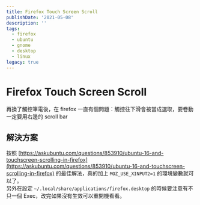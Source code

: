 ```yaml
---
title: Firefox Touch Screen Scroll
publishDate: '2021-05-08'
description: ''
tags:
  - firefox
  - ubuntu
  - gnome
  - desktop
  - linux
legacy: true
---
```


# Firefox Touch Screen Scroll

再換了觸控筆電後，在 firefox 一直有個問題：觸控往下滑會被當成選取，要卷動一定要用右邊的 scroll bar

## 解決方案

按照 [https://askubuntu.com/questions/853910/ubuntu-16-and-touchscreen-scrolling-in-firefox](https://askubuntu.com/questions/853910/ubuntu-16-and-touchscreen-scrolling-in-firefox) 的最佳解法，真的加上 `MOZ_USE_XINPUT2=1` 的環境變數就可以了。  
另外在設定 `~/.local/share/applications/firefox.desktop` 的時候要注意有不只一個 Exec，改完如果沒有生效可以重開機看看。
